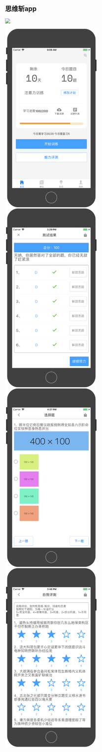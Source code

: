 ## 思维斩app

![](https://img.shields.io/badge/license-MIT-000000.svg)

<img width="300" src="https://github.com/guozhaolong/currypanman/raw/master/snapshots/1.png"/>
<img width="300" src="https://github.com/guozhaolong/currypanman/raw/master/snapshots/2.png"/>
<img width="300" src="https://github.com/guozhaolong/currypanman/raw/master/snapshots/3.png"/>
<img width="300" src="https://github.com/guozhaolong/currypanman/raw/master/snapshots/4.png"/>
